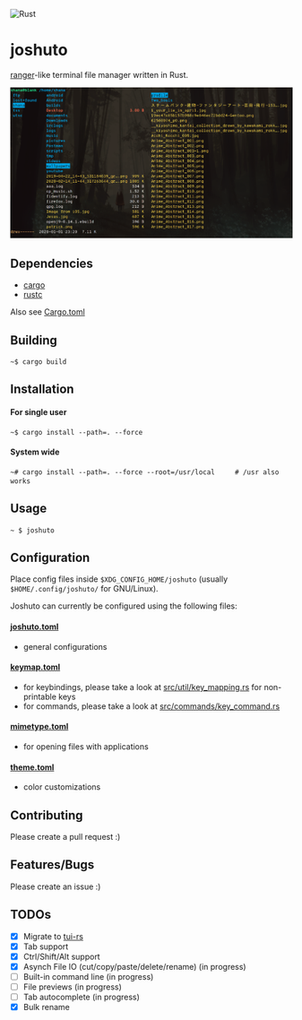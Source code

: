 ![Rust](https://github.com/kamiyaa/joshuto/workflows/Rust/badge.svg)

# joshuto

[ranger](https://github.com/ranger/ranger)-like terminal file manager written in Rust.

![Alt text](screenshot.png?raw=true "joshuto")

## Dependencies

- [cargo](https://github.com/rust-lang/cargo/)
- [rustc](https://www.rust-lang.org/)

Also see [Cargo.toml](https://github.com/kamiyaa/joshuto/blob/master/Cargo.toml)

## Building

```
~$ cargo build
```

## Installation

#### For single user

```
~$ cargo install --path=. --force
```

#### System wide

```
~# cargo install --path=. --force --root=/usr/local     # /usr also works
```

## Usage

```
~ $ joshuto
```

## Configuration

Place config files inside `$XDG_CONFIG_HOME/joshuto` (usually `$HOME/.config/joshuto/` for GNU/Linux).

Joshuto can currently be configured using the following files:

#### [joshuto.toml](https://github.com/kamiyaa/joshuto/blob/master/config/joshuto.toml)

- general configurations

#### [keymap.toml](https://github.com/kamiyaa/joshuto/blob/master/config/keymap.toml)

- for keybindings, please take a look at [src/util/key_mapping.rs](https://github.com/kamiyaa/joshuto/blob/master/src/util/key_mapping.rs#L3) for non-printable keys
- for commands, please take a look at [src/commands/key_command.rs](https://github.com/kamiyaa/joshuto/blob/master/src/commands/key_command.rs#L124)

#### [mimetype.toml](https://github.com/kamiyaa/joshuto/blob/master/config/mimetype.toml)

- for opening files with applications

#### [theme.toml](https://github.com/kamiyaa/joshuto/blob/master/config/theme.toml)

- color customizations

## Contributing

Please create a pull request :)

## Features/Bugs

Please create an issue :)

## TODOs

- [x] Migrate to [tui-rs](https://github.com/fdehau/tui-rs)
- [x] Tab support
- [x] Ctrl/Shift/Alt support
- [x] Asynch File IO (cut/copy/paste/delete/rename) (in progress)
- [ ] Built-in command line (in progress)
- [ ] File previews (in progress)
- [ ] Tab autocomplete (in progress)
- [x] Bulk rename
